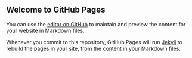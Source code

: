 ## Welcome to GitHub Pages

You can use the [editor on GitHub](https://github.com/krmgnlkrmz/bootstrap-browser-game/edit/master/README.md) to maintain and preview the content for your website in Markdown files.

Whenever you commit to this repository, GitHub Pages will run [Jekyll](https://jekyllrb.com/) to rebuild the pages in your site, from the content in your Markdown files.

